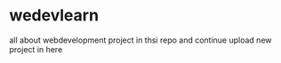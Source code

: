 # wedevlearn
all about webdevelopment project in thsi repo and continue upload  new project in here

